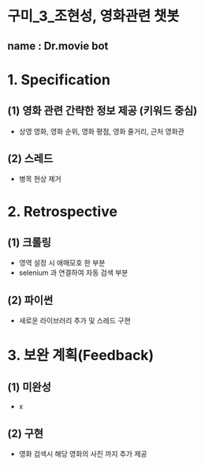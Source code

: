 구미_3_조현성, 영화관련 챗봇
===========================

name : Dr.movie bot
-------------------

# 1. Specification
## (1) 영화 관련 간략한 정보 제공 (키워드 중심)
- 상영 영화, 영화 순위, 영화 평점, 영화 줄거리, 근처 영화관
## (2) 스레드
- 병목 현상 제거

# 2. Retrospective
## (1) 크롤링
- 영역 설정 시 애매모호 한 부분
- selenium 과 연결하여 자동 검색 부분
## (2) 파이썬
- 새로운 라이브러리 추가 및 스레드 구현

# 3. 보완 계획(Feedback)
## (1) 미완성
- x
## (2) 구현
- 영화 검색시 해당 영화의 사진 까지 추가 제공
